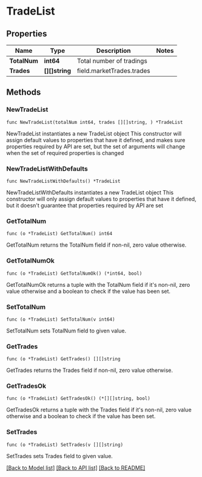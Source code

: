 # TradeList

## Properties

Name | Type | Description | Notes
------------ | ------------- | ------------- | -------------
**TotalNum** | **int64** | Total number of tradings | 
**Trades** | **[][]string** | field.marketTrades.trades | 

## Methods

### NewTradeList

`func NewTradeList(totalNum int64, trades [][]string, ) *TradeList`

NewTradeList instantiates a new TradeList object
This constructor will assign default values to properties that have it defined,
and makes sure properties required by API are set, but the set of arguments
will change when the set of required properties is changed

### NewTradeListWithDefaults

`func NewTradeListWithDefaults() *TradeList`

NewTradeListWithDefaults instantiates a new TradeList object
This constructor will only assign default values to properties that have it defined,
but it doesn't guarantee that properties required by API are set

### GetTotalNum

`func (o *TradeList) GetTotalNum() int64`

GetTotalNum returns the TotalNum field if non-nil, zero value otherwise.

### GetTotalNumOk

`func (o *TradeList) GetTotalNumOk() (*int64, bool)`

GetTotalNumOk returns a tuple with the TotalNum field if it's non-nil, zero value otherwise
and a boolean to check if the value has been set.

### SetTotalNum

`func (o *TradeList) SetTotalNum(v int64)`

SetTotalNum sets TotalNum field to given value.


### GetTrades

`func (o *TradeList) GetTrades() [][]string`

GetTrades returns the Trades field if non-nil, zero value otherwise.

### GetTradesOk

`func (o *TradeList) GetTradesOk() (*[][]string, bool)`

GetTradesOk returns a tuple with the Trades field if it's non-nil, zero value otherwise
and a boolean to check if the value has been set.

### SetTrades

`func (o *TradeList) SetTrades(v [][]string)`

SetTrades sets Trades field to given value.



[[Back to Model list]](../README.md#documentation-for-models) [[Back to API list]](../README.md#documentation-for-api-endpoints) [[Back to README]](../README.md)


